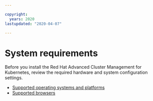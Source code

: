 ```yaml
---

copyright:
  years: 2020
lastupdated: "2020-04-07"

---
```


# System requirements

Before you install the Red Hat Advanced Cluster Management for Kubernetes, review the required hardware and system configuration settings.

- [Supported operating systems and platforms](supported_os.md)
- [Supported browsers](supported_browsers.md)


